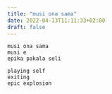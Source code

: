 ```yaml
---
title: "musi ona sama"
date: 2022-04-13T11:11:33+02:00
draft: false
---
```


```
musi ona sama
musi e
epika pakala seli
```
```
playing self
exiting
epic explosion
```
